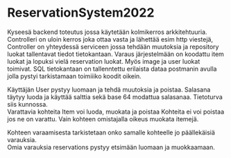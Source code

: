 # ReservationSystem2022
Kyseesä backend toteutus jossa käytetään kolmikerros arkkitehtuuria. Controlleri on uloin kerros joka ottaa vasta ja lähettää esim http viestejä, Controller on yhteydessä serviceen jossa tehdään muutoksia ja repository luokat tallentavat tiedot tietokantaan.
Varaus järjestelmään on koodattu item luokat ja lopuksi vielä reservation luokat. Myös image ja user luokat toimivat. SQL tietokantaan on tallenntettu erilaista dataa postmanin avulla jolla pystyi tarkistamaan toimiiiko koodit oikein. <br>

Käyttäjän User pystyy luomaan ja tehdä muutoksia ja poistaa. Salasana täytyy luoda ja käyttää salttia sekä base 64 modattua salasanaa. Tietoturva siis kunnossa.
<br>
Varattavia kohteita Item voi luoda, muokata ja poistaa
Kohteita ei voi poistaa jos ne on varattu. Vain kohteen omistajalla oikeus muokata itemejä.
<br>

Kohteen varaamisesta tarkistetaan onko samalle kohteelle jo päällekäisiä varauksia.
<br>
Omia varauksia reservations pystyy etsimään luomaan ja muokkaamaan.

